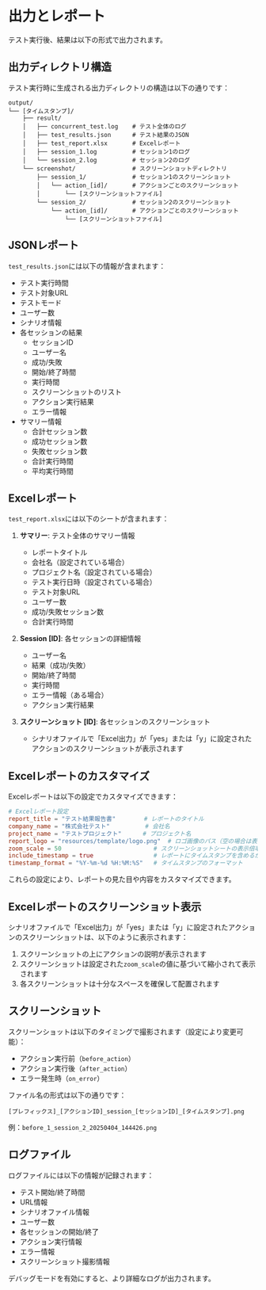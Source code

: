 # 出力とレポート

テスト実行後、結果は以下の形式で出力されます。

## 出力ディレクトリ構造

テスト実行時に生成される出力ディレクトリの構造は以下の通りです：

```
output/
└── [タイムスタンプ]/
    ├── result/
    │   ├── concurrent_test.log    # テスト全体のログ
    │   ├── test_results.json      # テスト結果のJSON
    │   ├── test_report.xlsx       # Excelレポート
    │   ├── session_1.log          # セッション1のログ
    │   └── session_2.log          # セッション2のログ
    └── screenshot/                # スクリーンショットディレクトリ
        ├── session_1/             # セッション1のスクリーンショット
        │   └── action_[id]/       # アクションごとのスクリーンショット
        │       └── [スクリーンショットファイル]
        └── session_2/             # セッション2のスクリーンショット
            └── action_[id]/       # アクションごとのスクリーンショット
                └── [スクリーンショットファイル]
```

## JSONレポート

`test_results.json`には以下の情報が含まれます：

- テスト実行時間
- テスト対象URL
- テストモード
- ユーザー数
- シナリオ情報
- 各セッションの結果
  - セッションID
  - ユーザー名
  - 成功/失敗
  - 開始/終了時間
  - 実行時間
  - スクリーンショットのリスト
  - アクション実行結果
  - エラー情報
- サマリー情報
  - 合計セッション数
  - 成功セッション数
  - 失敗セッション数
  - 合計実行時間
  - 平均実行時間

## Excelレポート

`test_report.xlsx`には以下のシートが含まれます：

1. **サマリー**: テスト全体のサマリー情報
   - レポートタイトル
   - 会社名（設定されている場合）
   - プロジェクト名（設定されている場合）
   - テスト実行日時（設定されている場合）
   - テスト対象URL
   - ユーザー数
   - 成功/失敗セッション数
   - 合計実行時間

2. **Session [ID]**: 各セッションの詳細情報
   - ユーザー名
   - 結果（成功/失敗）
   - 開始/終了時間
   - 実行時間
   - エラー情報（ある場合）
   - アクション実行結果

3. **スクリーンショット [ID]**: 各セッションのスクリーンショット
   - シナリオファイルで「Excel出力」が「yes」または「y」に設定されたアクションのスクリーンショットが表示されます

## Excelレポートのカスタマイズ

Excelレポートは以下の設定でカスタマイズできます：

```toml
# Excelレポート設定
report_title = "テスト結果報告書"        # レポートのタイトル
company_name = "株式会社テスト"          # 会社名
project_name = "テストプロジェクト"      # プロジェクト名
report_logo = "resources/template/logo.png"  # ロゴ画像のパス（空の場合は表示しない）
zoom_scale = 50                          # スクリーンショットシートの表示倍率（%）
include_timestamp = true                 # レポートにタイムスタンプを含めるか
timestamp_format = "%Y-%m-%d %H:%M:%S"   # タイムスタンプのフォーマット
```

これらの設定により、レポートの見た目や内容をカスタマイズできます。

## Excelレポートのスクリーンショット表示

シナリオファイルで「Excel出力」が「yes」または「y」に設定されたアクションのスクリーンショットは、以下のように表示されます：

1. スクリーンショットの上にアクションの説明が表示されます
2. スクリーンショットは設定された`zoom_scale`の値に基づいて縮小されて表示されます
3. 各スクリーンショットは十分なスペースを確保して配置されます

## スクリーンショット

スクリーンショットは以下のタイミングで撮影されます（設定により変更可能）：

- アクション実行前（`before_action`）
- アクション実行後（`after_action`）
- エラー発生時（`on_error`）

ファイル名の形式は以下の通りです：

```
[プレフィックス]_[アクションID]_session_[セッションID]_[タイムスタンプ].png
```

例：`before_1_session_2_20250404_144426.png`

## ログファイル

ログファイルには以下の情報が記録されます：

- テスト開始/終了時間
- URL情報
- シナリオファイル情報
- ユーザー数
- 各セッションの開始/終了
- アクション実行情報
- エラー情報
- スクリーンショット撮影情報

デバッグモードを有効にすると、より詳細なログが出力されます。
